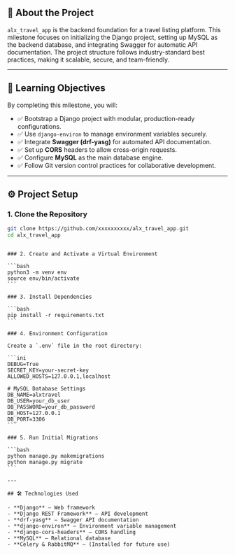 ## 📌 About the Project

`alx_travel_app` is the backend foundation for a travel listing platform. This milestone focuses on initializing the Django project, setting up MySQL as the backend database, and integrating Swagger for automatic API documentation. The project structure follows industry-standard best practices, making it scalable, secure, and team-friendly.

---

## 🎯 Learning Objectives

By completing this milestone, you will:

- ✅ Bootstrap a Django project with modular, production-ready configurations.
- ✅ Use `django-environ` to manage environment variables securely.
- ✅ Integrate **Swagger (drf-yasg)** for automated API documentation.
- ✅ Set up **CORS** headers to allow cross-origin requests.
- ✅ Configure **MySQL** as the main database engine.
- ✅ Follow Git version control practices for collaborative development.

---

## ⚙️ Project Setup

### 1. Clone the Repository

```bash
git clone https://github.com/xxxxxxxxxx/alx_travel_app.git
cd alx_travel_app
```

````

### 2. Create and Activate a Virtual Environment

```bash
python3 -m venv env
source env/bin/activate
```

### 3. Install Dependencies

```bash
pip install -r requirements.txt
```

### 4. Environment Configuration

Create a `.env` file in the root directory:

```ini
DEBUG=True
SECRET_KEY=your-secret-key
ALLOWED_HOSTS=127.0.0.1,localhost

# MySQL Database Settings
DB_NAME=alxtravel
DB_USER=your_db_user
DB_PASSWORD=your_db_password
DB_HOST=127.0.0.1
DB_PORT=3306
```

### 5. Run Initial Migrations

```bash
python manage.py makemigrations
python manage.py migrate
```

---

## 🛠️ Technologies Used

- **Django** – Web framework
- **Django REST Framework** – API development
- **drf-yasg** – Swagger API documentation
- **django-environ** – Environment variable management
- **django-cors-headers** – CORS handling
- **MySQL** – Relational database
- **Celery & RabbitMQ** – (Installed for future use)
````
